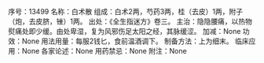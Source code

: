 序号：13499
名称：白术散
组成：白术2两，芍药3两，桂（去皮）1两，附子（炮，去皮脐，锉）1两。
出处：《全生指迷方》卷三。
主治：隐隐腰痛，以热物熨痛处即少缓。由处卑湿，复为风邪伤足太阳之经，其脉缓涩。
加减：None
功效：None
用法用量：每服2钱匕，食前温酒调下。
制备方法：上为细末。
临床应用：None
各家论述：None
用药禁忌：None
附注：None
